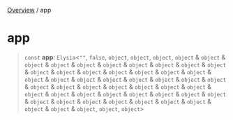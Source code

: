 [Overview](../index.md) / app

# app

> `const` **app**: `Elysia`\<`""`, `false`, `object`, `object`, `object`, `object` & `object` & `object` & `object` & `object` & `object` & `object` & `object` & `object` & `object` & `object` & `object` & `object` & `object` & `object` & `object` & `object` & `object` & `object` & `object` & `object` & `object` & `object` & `object` & `object` & `object` & `object` & `object` & `object` & `object` & `object` & `object` & `object` & `object` & `object` & `object` & `object` & `object` & `object` & `object` & `object` & `object` & `object` & `object` & `object` & `object` & `object` & `object` & `object` & `object`, `object`, `object`\>
